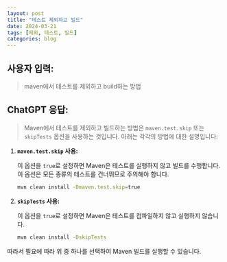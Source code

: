 ```yaml
---
layout: post
title: "테스트 제외하고 빌드"
date: 2024-03-21
tags: [제외, 테스트, 빌드]
categories: blog
---
```


## 사용자 입력:
> maven에서 테스트를 제외하고 build하는 방법

## ChatGPT 응답:
> Maven에서 테스트를 제외하고 빌드하는 방법은 `maven.test.skip` 또는 `skipTests` 옵션을 사용하는 것입니다. 아래는 각각의 방법에 대한 설명입니다:

1. **`maven.test.skip` 사용:**
   
   이 옵션을 `true`로 설정하면 Maven은 테스트를 실행하지 않고 빌드를 수행합니다. 이 옵션은 모든 종류의 테스트를 건너뛰므로 주의해야 합니다.

   ```bash
   mvn clean install -Dmaven.test.skip=true
   ```

2. **`skipTests` 사용:**
   
   이 옵션을 `true`로 설정하면 Maven은 테스트를 컴파일하지 않고 실행하지 않습니다.

   ```bash
   mvn clean install -DskipTests
   ```

따라서 필요에 따라 위 중 하나를 선택하여 Maven 빌드를 실행할 수 있습니다.

